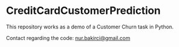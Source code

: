 # CreditCardCustomerPrediction
This repository works as a demo of a Customer Churn task in Python.

Contact regarding the code: nur.bakirci@gmail.com
